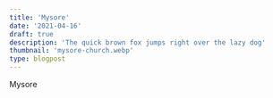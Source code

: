 ```yaml
---
title: 'Mysore'
date: '2021-04-16'
draft: true
description: 'The quick brown fox jumps right over the lazy dog'
thumbnail: 'mysore-church.webp'
type: blogpost
---
```


Mysore
